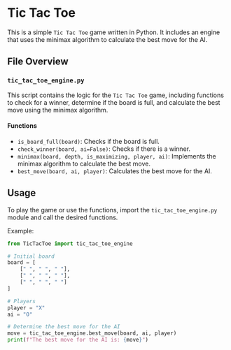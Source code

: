 # Tic Tac Toe

This is a simple `Tic Tac Toe` game written in Python. It includes an engine that uses the minimax algorithm to calculate the best move for the AI.

## File Overview

### `tic_tac_toe_engine.py`

This script contains the logic for the `Tic Tac Toe` game, including functions to check for a winner, determine if the board is full, and calculate the best move using the minimax algorithm.

#### Functions

- `is_board_full(board)`: Checks if the board is full.
- `check_winner(board, ai=False)`: Checks if there is a winner.
- `minimax(board, depth, is_maximizing, player, ai)`: Implements the minimax algorithm to calculate the best move.
- `best_move(board, ai, player)`: Calculates the best move for the AI.

## Usage

To play the game or use the functions, import the `tic_tac_toe_engine.py` module and call the desired functions.

Example:
```python
from TicTacToe import tic_tac_toe_engine

# Initial board
board = [
    [" ", " ", " "],
    [" ", " ", " "],
    [" ", " ", " "]
]

# Players
player = "X"
ai = "O"

# Determine the best move for the AI
move = tic_tac_toe_engine.best_move(board, ai, player)
print(f"The best move for the AI is: {move}")

